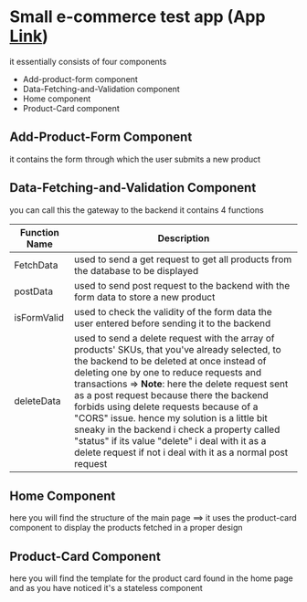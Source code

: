 # 
# Small e-commerce test app (App [Link](https://test-ecommerce-frog.netlify.app/))
it essentially consists of four components
  * Add-product-form component
  * Data-Fetching-and-Validation component
  * Home component
  * Product-Card component

## Add-Product-Form Component
it contains the form through which the user submits a new product

## Data-Fetching-and-Validation Component
you can call this the gateway to the backend it contains 4 functions

Function Name         | Description
--------------------- | -------------
FetchData             | used to send a get request to get all products from the database to be displayed 
postData              | used to send post request to the backend with the form data to store a new product
isFormValid           | used to check the validity of the form data the user entered before sending it to the backend
deleteData            | used to send a delete request with the array of products' SKUs, that you've already selected, to the backend to be deleted at once instead of deleting one by one to reduce requests and transactions => **Note**: here the delete request sent as a post request because there the backend forbids using delete requests because of a "CORS" issue. hence my solution is a little bit sneaky in the backend i check a property called "status" if its value "delete" i deal with it as a delete request if not i deal with it as a normal post request


## Home Component
here you will find the structure of the main page
==> it uses the product-card component to display the products fetched in a proper design

## Product-Card Component
here you will find the template for the product card found in the home page and as you have noticed it's a stateless component
